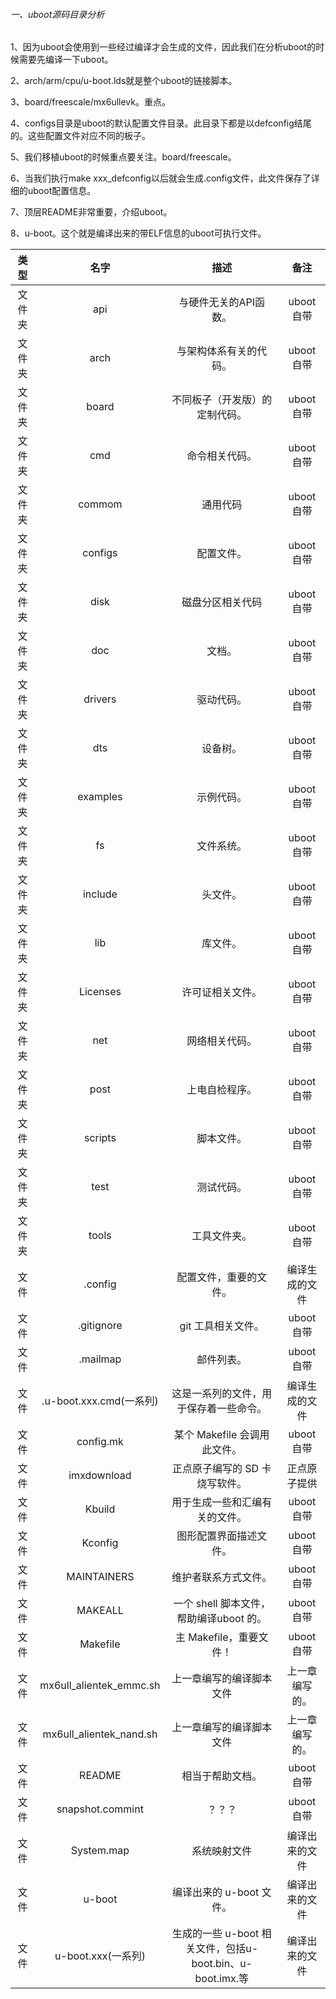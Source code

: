 ###### 一、uboot源码目录分析

1、因为uboot会使用到一些经过编译才会生成的文件，因此我们在分析uboot的时候需要先编译一下uboot。

2、arch/arm/cpu/u-boot.lds就是整个uboot的链接脚本。

3、board/freescale/mx6ullevk。重点。

4、configs目录是uboot的默认配置文件目录。此目录下都是以defconfig结尾的。这些配置文件对应不同的板子。

5、我们移植uboot的时候重点要关注。board/freescale。

6、当我们执行make xxx_defconfig以后就会生成.config文件，此文件保存了详细的uboot配置信息。

7、顶层README非常重要，介绍uboot。

8、u-boot。这个就是编译出来的带ELF信息的uboot可执行文件。

|  类型  |          名字           |                           描述                            |      备注      |
| :----: | :---------------------: | :-------------------------------------------------------: | :------------: |
| 文件夹 |           api           |                   与硬件无关的API函数。                   |   uboot 自带   |
| 文件夹 |          arch           |                  与架构体系有关的代码。                   |   uboot 自带   |
| 文件夹 |          board          |              不同板子（开发版）的定制代码。               |   uboot 自带   |
| 文件夹 |           cmd           |                      命令相关代码。                       |   uboot 自带   |
| 文件夹 |         commom          |                         通用代码                          |   uboot 自带   |
| 文件夹 |         configs         |                        配置文件。                         |   uboot 自带   |
| 文件夹 |          disk           |                     磁盘分区相关代码                      |   uboot 自带   |
| 文件夹 |           doc           |                          文档。                           |   uboot 自带   |
| 文件夹 |         drivers         |                        驱动代码。                         |   uboot 自带   |
| 文件夹 |           dts           |                         设备树。                          |   uboot 自带   |
| 文件夹 |        examples         |                        示例代码。                         |   uboot 自带   |
| 文件夹 |           fs            |                        文件系统。                         |   uboot 自带   |
| 文件夹 |         include         |                         头文件。                          |   uboot 自带   |
| 文件夹 |           lib           |                         库文件。                          |   uboot 自带   |
| 文件夹 |        Licenses         |                     许可证相关文件。                      |   uboot 自带   |
| 文件夹 |           net           |                      网络相关代码。                       |   uboot 自带   |
| 文件夹 |          post           |                      上电自检程序。                       |   uboot 自带   |
| 文件夹 |         scripts         |                        脚本文件。                         |   uboot 自带   |
| 文件夹 |          test           |                        测试代码。                         |   uboot 自带   |
| 文件夹 |          tools          |                       工具文件夹。                        |   uboot 自带   |
|  文件  |         .config         |                  配置文件，重要的文件。                   | 编译生成的文件 |
|  文件  |       .gitignore        |                    git 工具相关文件。                     |   uboot 自带   |
|  文件  |        .mailmap         |                        邮件列表。                         |   uboot 自带   |
|  文件  | .u-boot.xxx.cmd(一系列) |          这是一系列的文件，用于保存着一些命令。           | 编译生成的文件 |
|  文件  |        config.mk        |               某个 Makefile 会调用此文件。                |   uboot 自带   |
|  文件  |       imxdownload       |              正点原子编写的 SD 卡烧写软件。               |  正点原子提供  |
|  文件  |         Kbuild          |              用于生成一些和汇编有关的文件。               |   uboot 自带   |
|  文件  |         Kconfig         |                  图形配置界面描述文件。                   |   uboot 自带   |
|  文件  |       MAINTAINERS       |                   维护者联系方式文件。                    |   uboot 自带   |
|  文件  |         MAKEALL         |          一个 shell 脚本文件，帮助编译uboot 的。          |   uboot 自带   |
|  文件  |        Makefile         |                  主 Makefile，重要文件！                  |   uboot 自带   |
|  文件  | mx6ull_alientek_emmc.sh |                 上一章编写的编译脚本文件                  | 上一章编写的。 |
|  文件  | mx6ull_alientek_nand.sh |                 上一章编写的编译脚本文件                  | 上一章编写的。 |
|  文件  |         README          |                     相当于帮助文档。                      |   uboot 自带   |
|  文件  |    snapshot.commint     |                          ？？？                           |   uboot 自带   |
|  文件  |       System.map        |                       系统映射文件                        | 编译出来的文件 |
|  文件  |         u-boot          |                 编译出来的 u-boot 文件。                  | 编译出来的文件 |
|  文件  |   u-boot.xxx(一系列)    | 生成的一些 u-boot 相关文件，包括u-boot.bin、u-boot.imx.等 | 编译出来的文件 |



